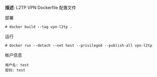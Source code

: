 **描述**: L2TP VPN Dockerfile 配置文件

部署

```
# docker build --tag vpn-l2tp .
```

运行

```
# docker run --detach --net host --privileged --publish-all vpn-l2tp
```

帐户信息

```
用户名: test
密码: test
```
